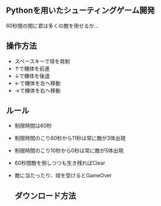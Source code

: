 ## Pythonを用いたシューティングゲーム開発
60秒間の間に君は多くの敵を倒せるか...

## 操作方法
* スペースキーで球を発射
* ↑で機体を前進
* ↓で機体を後退
* ←で機体を左へ移動
* →で機体を右へ移動

## ルール
* 制限時間は60秒
* 制限時間のこり60秒から11秒は常に敵が3体出現
* 制限時間のこり10秒から0秒は常に敵が5体出現
* 60秒間敵を倒しつつも生き残ればClear
* 敵に当たったり、球を受けるとGameOver

  ## ダウンロード方法
